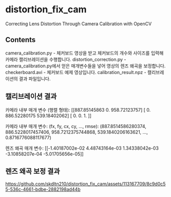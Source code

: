 # distortion_fix_cam
Correcting Lens Distortion Through Camera Calibration with OpenCV

## Contents

camera_calibration.py - 체커보드 영상을 받고 체커보드의 개수와 사이즈를 입력해 카메라 캘리브레이션을 수행합니다.
distortion_correction.py - camera_calibration.py에서 얻은 매개변수들을 넣어 영상의 렌즈 왜곡을 보정합니다.
checkerboard.avi - 체커보드 예제 영상입니다.
calibration_result.npz - 캘리브레이션의 결과 파일입니다.

## 캘리브레이션 결과

카메라 내부 매개 변수 (행렬 형태):
[[887.85145863   0.         958.72123757]
 [  0.         886.52280175 539.18402062]
 [  0.           0.           1.        ]]

카메라 내부 매개 변수:
(fx, fy, cx, cy, ..., rmse): (887.8514586280374, 886.5228017457406, 958.7212375744868, 539.1840206163621, ..., 0.8716776088117677)

렌즈 왜곡 매개 변수:
[[-1.40187002e-02  4.48743164e-03  1.34338042e-03 -3.10858207e-04
  -5.01705656e-05]]

## 렌즈 왜곡 보정 결과

https://github.com/skdltn210/distortion_fix_cam/assets/113167709/8c9d0c55-536c-4661-bdbe-2882198ad44b


